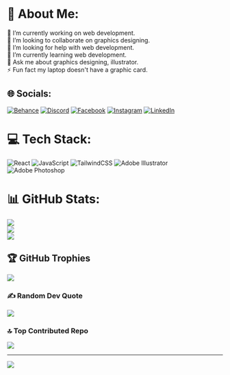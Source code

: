 # 💫 About Me:
🔭 I’m currently working on web development.<br>👯 I’m looking to collaborate on graphics designing.<br>🤝 I’m looking for help with web development.<br>🌱 I’m currently learning web development.<br>💬 Ask me about graphics designing, illustrator.<br>⚡ Fun fact my laptop doesn't have a graphic card.


## 🌐 Socials:
[![Behance](https://img.shields.io/badge/Behance-1769ff?logo=behance&logoColor=white)](https://www.behance.net/suhanshrestha) [![Discord](https://img.shields.io/badge/Discord-%237289DA.svg?logo=discord&logoColor=white)](https://discord.gg/scubaaa_) [![Facebook](https://img.shields.io/badge/Facebook-%231877F2.svg?logo=Facebook&logoColor=white)](https://facebook.com/suhan.stha09) [![Instagram](https://img.shields.io/badge/Instagram-%23E4405F.svg?logo=Instagram&logoColor=white)](https://instagram.com/suhan_stha09) [![LinkedIn](https://img.shields.io/badge/LinkedIn-%230077B5.svg?logo=linkedin&logoColor=white)](https://www.linkedin.com/in/suhan-shrestha)
 

# 💻 Tech Stack:
![React](https://img.shields.io/badge/react-%2320232a.svg?style=for-the-badge&logo=react&logoColor=%2361DAFB) ![JavaScript](https://img.shields.io/badge/javascript-%23323330.svg?style=for-the-badge&logo=javascript&logoColor=%23F7DF1E) ![TailwindCSS](https://img.shields.io/badge/tailwindcss-%2338B2AC.svg?style=for-the-badge&logo=tailwind-css&logoColor=white) ![Adobe Illustrator](https://img.shields.io/badge/adobe%20illustrator-%23FF9A00.svg?style=for-the-badge&logo=adobe%20illustrator&logoColor=white) ![Adobe Photoshop](https://img.shields.io/badge/adobe%20photoshop-%2331A8FF.svg?style=for-the-badge&logo=adobe%20photoshop&logoColor=white)
# 📊 GitHub Stats:
![](https://github-readme-stats.vercel.app/api?username=suhanstha09&theme=dark&hide_border=false&include_all_commits=true&count_private=true)<br/>
![](https://github-readme-streak-stats.herokuapp.com/?user=suhanstha09&theme=dark&hide_border=false)<br/>
![](https://github-readme-stats.vercel.app/api/top-langs/?username=suhanstha09&theme=dark&hide_border=false&include_all_commits=true&count_private=true&layout=compact)

## 🏆 GitHub Trophies
![](https://github-profile-trophy.vercel.app/?username=suhanstha09&theme=radical&no-frame=false&no-bg=true&margin-w=4)

### ✍️ Random Dev Quote
![](https://quotes-github-readme.vercel.app/api?type=horizontal&theme=radical)

### 🔝 Top Contributed Repo
![](https://github-contributor-stats.vercel.app/api?username=suhanstha09&limit=5&theme=dark&combine_all_yearly_contributions=true)

---
[![](https://visitcount.itsvg.in/api?id=suhanstha09&icon=0&color=0)](https://visitcount.itsvg.in)

<!-- Proudly created with GPRM ( https://gprm.itsvg.in ) -->
